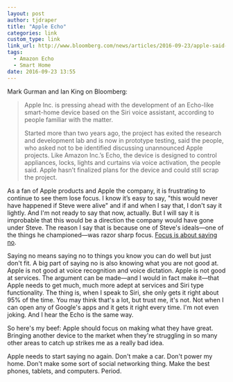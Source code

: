 ```yaml
---
layout: post
author: tjdraper
title: "Apple Echo"
categories: link
custom_type: link
link_url: http://www.bloomberg.com/news/articles/2016-09-23/apple-said-to-step-up-plans-for-echo-style-smart-home-device-itfnod11
tags:
  - Amazon Echo
  - Smart Home
date: 2016-09-23 13:55
---
```

Mark Gurman and Ian King on Bloomberg:

> Apple Inc. is pressing ahead with the development of an Echo-like smart-home device based on the Siri voice assistant, according to people familiar with the matter.
>
>Started more than two years ago, the project has exited the research and development lab and is now in prototype testing, said the people, who asked not to be identified discussing unannounced Apple projects. Like Amazon Inc.’s Echo, the device is designed to control appliances, locks, lights and curtains via voice activation, the people said. Apple hasn’t finalized plans for the device and could still scrap the project.

As a fan of Apple products and Apple the company, it is frustrating to continue to see them lose focus. I know it’s easy to say, "this would never have happened if Steve were alive" and if and when I say that, I don't say it lightly. And I'm not ready to say that now, actually. But I will say it is improbable that this would be a direction the company would have gone under Steve. The reason I say that is because one of Steve's ideals—one of the things he championed—was razor sharp focus. [Focus is about saying no].

Saying no means saying no to things you know you can do well but just don't fit. A big part of saying no is also knowing what you are not good at. Apple is not good at voice recognition and voice dictation. Apple is not good at services. The argument can be made—and I would in fact make it—that Apple needs to get much, much more adept at services and Siri type functionality. The thing is, when I speak to Siri, she only gets it right about 95% of the time. You may think that's a lot, but trust me, it's not. Not when I can open any of Google's apps and it gets it right every time. I'm not even joking. And I hear the Echo is the same way.

So here's my beef: Apple should focus on making what they have great. Bringing another device to the market when they're struggling in so many other areas to catch up strikes me as a really bad idea.

Apple needs to start saying no again. Don't make a car. Don't power my home. Don't make some sort of social networking thing. Make the best phones, tablets, and computers. Period.

[Focus is about saying no]: https://youtu.be/H8eP99neOVs
